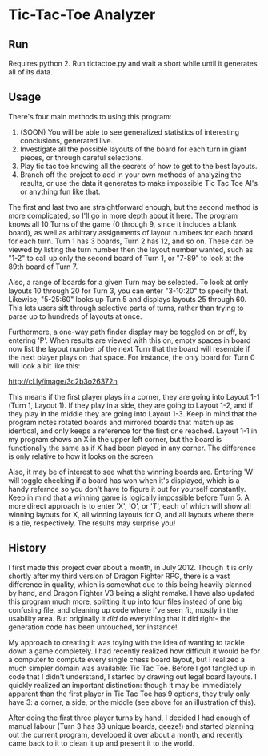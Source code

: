Tic-Tac-Toe Analyzer
====================

Run
---
Requires python 2. Run tictactoe.py and wait a short while until it generates all of its data.

Usage
-----
There's four main methods to using this program:
1) (SOON) You will be able to see generalized statistics of interesting conclusions, generated live.
2) Investigate all the possible layouts of the board for each turn in giant pieces, or through careful selections.
3) Play tic tac toe knowing all the secrets of how to get to the best layouts.
4) Branch off the project to add in your own methods of analyzing the results, or use the data it generates to make impossible Tic Tac Toe AI's or anything fun like that.

The first and last two are straightforward enough, but the second method is more complicated, so I'll go in more depth about it here. The program knows all 10 Turns of the game (0 through 9, since it includes a blank board), as well as arbitrary assignments of layout numbers for each board for each turn. Turn 1 has 3 boards, Turn 2 has 12, and so on. These can be viewed by listing the turn number then the layout number wanted, such as "1-2" to call up only the second board of Turn 1, or "7-89" to look at the 89th board of Turn 7.

Also, a range of boards for a given Turn may be selected. To look at only layouts 10 through 20 for Turn 3, you can enter "3-10:20" to specify that. Likewise, "5-25:60" looks up Turn 5 and displays layouts 25 through 60. This lets users sift through selective parts of turns, rather than trying to parse up to hundreds of layouts at once.

Furthermore, a one-way path finder display may be toggled on or off, by entering 'P'. When results are viewed with this on, empty spaces in board now list the layout number of the next Turn that the board will resemble if the next player plays on that space. For instance, the only board for Turn 0 will look a bit like this:

http://cl.ly/image/3c2b3o26372n

This means if the first player plays in a corner, they are going into Layout 1-1 (Turn 1, Layout 1). If they play in a side, they are going to Layout 1-2, and if they play in the middle they are going into Layout 1-3. Keep in mind that the program notes rotated boards and mirrored boards that match up as identical, and only keeps a reference for the first one reached. Layout 1-1 in my program shows an X in the upper left corner, but the board is functionally the same as if X had been played in any corner. The difference is only relative to how it looks on the screen.

Also, it may be of interest to see what the winning boards are. Entering 'W' will toggle checking if a board has won when it's displayed, which is a handy refernce so you don't have to figure it out for yourself constantly. Keep in mind that a winning game is logically impossible before Turn 5. A more direct approach is to enter 'X', 'O', or 'T', each of which will show all winning layouts for X, all winning layouts for O, and all layouts where there is a tie, respectively. The results may surprise you!

History
-------
I first made this project over about a month, in July 2012. Though it is only shortly after my third version of Dragon Fighter RPG, there is a vast difference in quality, which is somewhat due to this being heavily planned by hand, and Dragon Fighter V3 being a slight remake. I have also updated this program much more, splitting it up into four files instead of one big confusing file, and cleaning up code where I've seen fit, mostly in the usability area. But originally it *did* do everything that it did right- the generation code has been untouched, for instance!

My approach to creating it was toying with the idea of wanting to tackle down a game completely. I had recently realized how difficult it would be for a computer to compute every single chess board layout, but I realized a much simpler domain was available: Tic Tac Toe. Before I got tangled up in code that I didn't understand, I started by drawing out legal board layouts. I quickly realized an important distinction: though it may be immediately apparent than the first player in Tic Tac Toe has 9 options, they truly only have 3: a corner, a side, or the middle (see above for an illustration of this).

After doing the first three player turns by hand, I decided I had enough of manual labour (Turn 3 has 38 unique boards, geeze!) and started planning out the current program, developed it over about a month, and recently came back to it to clean it up and present it to the world.